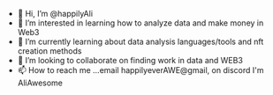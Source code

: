 - 👋 Hi, I’m @happilyAli
- 👀 I’m interested in learning how to analyze data and make money in Web3
- 🌱 I’m currently learning about data analysis languages/tools and nft creation methods
- 💞️ I’m looking to collaborate on finding work in data and WEB3
- 📫 How to reach me ...email happilyeverAWE@gmail, on discord I'm AliAwesome

<!---
happilyAli/happilyAli is a ✨ special ✨ repository because its `README.md` (this file) appears on your GitHub profile.
You can click the Preview link to take a look at your changes.
--->
